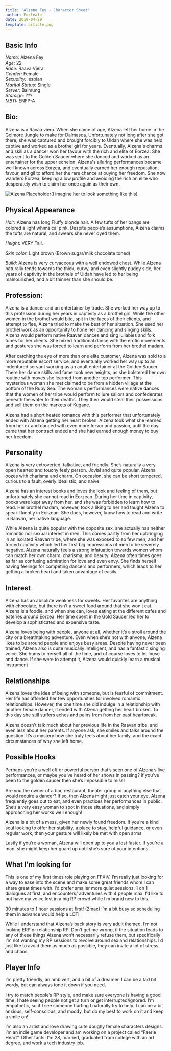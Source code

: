 ```yaml
---
title: "Alzena Fey - Character Sheet"
author: Forleafe
date: 2019-04-29
template: article.pug
---
```

## Basic Info
*Name:* Alzena Fey<br>*Age:* 22<br>*Race:* Raava Viera<br>*Gender:* Female<br>*Sexuality:* lesbian<br>*Marital Status:* Single<br>*Server:* Balmung<br>*Starsign:* ???<br>*MBTI:* ENFP-A

## Bio:
Alzena is a Ravaa viera. When she came of age, Alzena left her home in the Golmore Jungle to make for Dalmasca. Unfortunately not long after she got there, she was captured and brought forcibly to Uldah where she was held captive and worked as a brothel girl for years. Eventually, Alzena's charms and skill as a dancer won her favour with the rich and elite of Eorzea. She was sent to the Golden Saucer where she danced and worked as an entertainer for the upper echelon. Alzena's alluring performances became well known across Eorzea, and eventually earned her enough reputation, favour, and gil to afford her the rare chance at buying her freedom. She now wanders Eorzea, keeping a low profile and avoiding the rich an elite who desperately wish to claim her once again as their own.

<span class="more"></span>

![Alzena Placeholder(I imagine her to look something like this)](alzenaPlaceholder.jpeg)
## Physical Appearance
*Hair:* Alzena has long Fluffy blonde hair. A few tufts of her bangs are colored a light whimsical pink. Despite people’s assumptions, Alzena claims the tufts are natural, and swears she never dyed them.

*Height:* VERY Tall.

*Skin color:* Light brown (Brown sugar/milk chocolate toned)

*Build:* Alzena is very curvaceous with a well endowed chest. While Alzena naturally tends towards the thick, curvy, and even slightly pudgy side, her years of captivity in the brothels of Uldah have led to her being malnourished, and a bit thinner than she should be.

## Profession: 
Alzena is a dancer and an entertainer by trade. She worked her way up to this profession during her years in captivity as a brothel girl. While the other women in the brothel would bite, spit in the faces of their clients, and attempt to flee, Alzena tried to make the best of her situation. She used her brothel work as an opportunity to hone her dancing and singing skills. Alzena would perform native Raavan dances and sing lullabies and folk tunes for her clients. She mixed traditional dance with the erotic movements and gestures she was forced to learn and perform from her brothel madam. 

After catching the eye of more than one elite customer, Alzena was sold to a more reputable escort service, and eventually worked her way up to an indentured servant working as an adult entertainer at the Golden Saucer. There her dance skills and fame took new heights, as she bolstered her own routine with moves she learned from another top performer. This mysterious woman she met claimed to be from a hidden village at the bottom of the Ruby Sea. The woman's performances were native dances that the women of her tribe would perform to lure sailors and confederates beneath the water to their deaths. They then would steal their possessions and sell them on the markets of Kugane. 

Alzena had a short heated romance with this performer that unfortunately ended with Alzena getting her heart broken. Alzena took what she learned from her ex and danced with even more fervor and passion, until the day came that her contract ended and she had earned enough money to buy her freedom.

## Personality
Alzena is very extroverted, talkative, and friendly. She’s naturally a very open hearted and touchy feely person. Jovial and quite popular, Alzena oozes with charisma and charm. On occasion, she can be short tempered, curious to a fault, overly idealistic, and naive. 

Alzena has an interest books and loves the look and feeling of them, but unfortunately she cannot read in Eorzean. During her time in captivity, books were kept away from her, and she was forbidden to learn how to read. Her brothel madam, however, took a liking to her and taught Alzena to speak fluently in Eorzean. She does, however, know how to read and write in Raavan, her native language.

While Alzena is quite popular with the opposite sex, she actually has neither romantic nor sexual interest in men. This comes partly from her upbringing in an isolated Raavan tribe, where she was exposed to so few men, and her forced captivity which led her first big impressions of men to be severely negative. Alzena naturally feels a strong infatuation towards women whom can match her own charm, charisma, and beauty. Alzena often times goes as far as confusing admiration for love and even envy. She finds herself having feelings for competing dancers and performers, which leads to her getting a broken heart and taken advantage of easily.

## Interest
Alzena has an absolute weakness for sweets. Her favorites are anything with chocolate, but there isn’t a sweet food around that she won’t eat. Alzena is a foodie, and when she can, loves eating at the different cafes and eateries around Eorzea. Her time spent in the Gold Saucer led her to develop a sophisticated and expensive taste.

Alzena loves being with people, anyone at all, whether it’s a stroll around the city or a breathtaking adventure. Even when she’s not with anyone, Alzena likes to be around people and enjoys busy areas. Despite having never been trained, Alzena also is quite musically intelligent, and has a fantastic singing voice. She hums to herself all of the time, and of course loves to let loose and dance. If she were to attempt it, Alzena would quickly learn a musical instrument

## Relationships
Alzena loves the idea of being with someone, but is fearful of commitment. Her life has afforded her few opportunities for involved romantic relationships. However, the one time she did indulge in a relationship with another female dancer, it ended with Alzena getting her heart broken. To this day she still suffers aches and pains from from her past heartbreak.

Alzena doesn’t talk much about her previous life in the Raavan tribe, and even less about her parents. If anyone ask, she smiles and talks around the question. It’s a mystery how she truly feels about her family, and the exact circumstances of why she left home.


## Possible Hooks
Perhaps you’re a well off or powerful person that’s seen one of Alzena’s live performances, or maybe you’ve heard of her shows in passing? If you’ve been to the golden saucer then she’s impossible to miss!

Are you the owner of a bar, restaurant, theater group or anything else that would require a dancer? If so, then Alzena might just catch your eye. Alzena frequently goes out to eat, and even practices her performances in public. She’s a very easy woman to spot in those situations, and simply approaching her works well enough!

Alzena is a bit of a mess, given her newly found freedom. If you’re a kind soul looking to offer her stability, a place to stay, helpful guidance, or even regular work, then your gesture will likely be met with open arms.

Lastly if you’re a woman, Alzena will open up to you a lost faster. If you’re a man, she might keep her guard up until she’s sure of your intentions.


## What I'm looking for
This is one of my first times role playing on FFXIV. I’m really just looking for a way to ease into the scene and make some great friends whom I can share great times with. I’d prefer smaller more quiet sessions. 1 on 1 dialogues at first, and encounters/ adventures with 4 people max. I’d like to not have my voice lost in a big RP crowd while I’m brand new to this.

30 minutes to 1 hour sessions at first! (2max) I’m a bit busy so scheduling them in advance would help a LOT!

While I understand that Alzena’s back story is very adult themed, I’m not looking ERP or relationship RP. Don’t get me wrong, if the situation leads to any of these things Alzena won’t necessarily refuse them, but specifically I’m not wanting my RP sessions to revolve around sex and relationships. I’d just like to avoid them as much as possible, they can invite a lot of stress and chaos.

## Player Info
I’m pretty friendly, an ambivert, and a bit of a dreamer. I can be a tad bit wordy, but can always tone it down if you need.

I try to match people’s RP style, and make sure everyone is having a good time. I hate seeing people not get a turn or get interrupted/ignored. I’m empathetic, so if I see someone hurting I naturally try to help. I can be a bit anxious, self-conscious, and moody, but do my best to work on it and keep a smile on! 

I’m also an artist and love drawing cute doughy female characters designs. I’m an indie game developer and am working on a project called “Faerie Heart”. Other facts: I’m 28, married, graduated from college with an art degree, and work a tech industry job.



